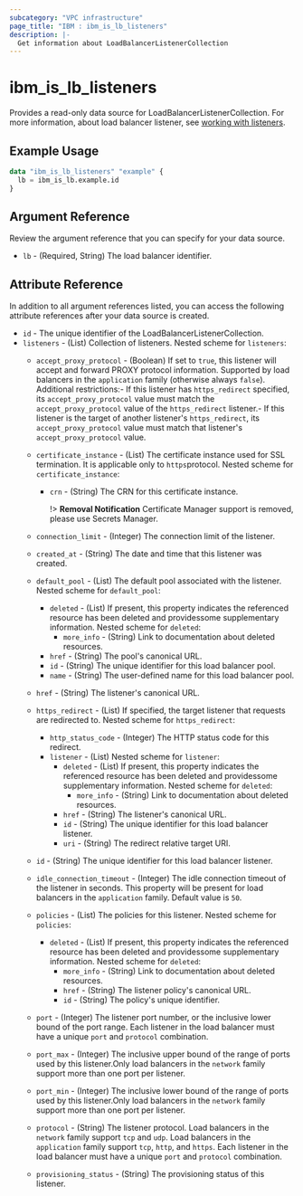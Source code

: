 ```yaml
---
subcategory: "VPC infrastructure"
page_title: "IBM : ibm_is_lb_listeners"
description: |-
  Get information about LoadBalancerListenerCollection
---
```


# ibm_is_lb_listeners

Provides a read-only data source for LoadBalancerListenerCollection. For more information, about load balancer listener, see [working with listeners](https://cloud.ibm.com/docs/vpc?topic=vpc-nlb-listeners).
## Example Usage

```terraform
data "ibm_is_lb_listeners" "example" {
  lb = ibm_is_lb.example.id
}
```

## Argument Reference

Review the argument reference that you can specify for your data source.

- `lb` - (Required, String) The load balancer identifier.

## Attribute Reference

In addition to all argument references listed, you can access the following attribute references after your data source is created.

- `id` - The unique identifier of the LoadBalancerListenerCollection.
- `listeners` - (List) Collection of listeners.
	Nested scheme for `listeners`:
	- `accept_proxy_protocol` - (Boolean) If set to `true`, this listener will accept and forward PROXY protocol information. Supported by load balancers in the `application` family (otherwise always `false`). Additional restrictions:- If this listener has `https_redirect` specified, its `accept_proxy_protocol` value must  match the `accept_proxy_protocol` value of the `https_redirect` listener.- If this listener is the target of another listener's `https_redirect`, its  `accept_proxy_protocol` value must match that listener's `accept_proxy_protocol` value.
	- `certificate_instance` - (List) The certificate instance used for SSL termination. It is applicable only to `https`protocol.
		Nested scheme for `certificate_instance`:
		- `crn` - (String) The CRN for this certificate instance.

			!> **Removal Notification** Certificate Manager support is removed, please use Secrets Manager.

    - `connection_limit` - (Integer) The connection limit of the listener.
    - `created_at` - (String) The date and time that this listener was created.
    - `default_pool` - (List) The default pool associated with the listener.
		Nested scheme for `default_pool`:
    	- `deleted` - (List) If present, this property indicates the referenced resource has been deleted and providessome supplementary information.
			Nested scheme for `deleted`:
    		- `more_info` - (String) Link to documentation about deleted resources.
		- `href` - (String) The pool's canonical URL.
		- `id` - (String) The unique identifier for this load balancer pool.
		- `name` - (String) The user-defined name for this load balancer pool.
	- `href` - (String) The listener's canonical URL.
	- `https_redirect` - (List) If specified, the target listener that requests are redirected to.
		Nested scheme for `https_redirect`:
		- `http_status_code` - (Integer) The HTTP status code for this redirect.
		- `listener` - (List)
			Nested scheme for `listener`:
			- `deleted` - (List) If present, this property indicates the referenced resource has been deleted and providessome supplementary information.
				Nested scheme for `deleted`:
				- `more_info` - (String) Link to documentation about deleted resources.
			- `href` - (String) The listener's canonical URL.
        	- `id` - (String) The unique identifier for this load balancer listener.
    		- `uri` - (String) The redirect relative target URI.
	- `id` - (String) The unique identifier for this load balancer listener.
	- `idle_connection_timeout` - (Integer) The idle connection timeout of the listener in seconds. This property will be present for load balancers in the `application` family. Default value is `50`.
	- `policies` - (List) The policies for this listener.
		Nested scheme for `policies`:
		- `deleted` - (List) If present, this property indicates the referenced resource has been deleted and providessome supplementary information.
			Nested scheme for `deleted`:
			- `more_info` - (String) Link to documentation about deleted resources.
    		- `href` - (String) The listener policy's canonical URL.
    		- `id` - (String) The policy's unique identifier.
	- `port` - (Integer) The listener port number, or the inclusive lower bound of the port range. Each listener in the load balancer must have a unique `port` and `protocol` combination.
	- `port_max` - (Integer) The inclusive upper bound of the range of ports used by this listener.Only load balancers in the `network` family support more than one port per listener.
	- `port_min` - (Integer) The inclusive lower bound of the range of ports used by this listener.Only load balancers in the `network` family support more than one port per listener.
	- `protocol` - (String) The listener protocol. Load balancers in the `network` family support `tcp` and `udp`. Load balancers in the `application` family support `tcp`, `http`, and `https`. Each listener in the load balancer must have a unique `port` and `protocol` combination.
	- `provisioning_status` - (String) The provisioning status of this listener.

